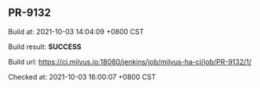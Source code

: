 <h2><a name="pr-9132" class="anchor" href="#pr-9132" rel="nofollow" aria-hidden="true"><span class="octicon octicon-link"></span></a>PR-9132</h2>

<p>Build at: 2021-10-03 14:04:09 +0800 CST</p>

<p>Build result: <strong>SUCCESS</strong></p>

<p>Build url: <a href="https://ci.milvus.io:18080/jenkins/job/milvus-ha-ci/job/PR-9132/1/" rel="nofollow">https://ci.milvus.io:18080/jenkins/job/milvus-ha-ci/job/PR-9132/1/</a></p>

<p>Checked at: 2021-10-03 16:00:07 +0800 CST</p>
